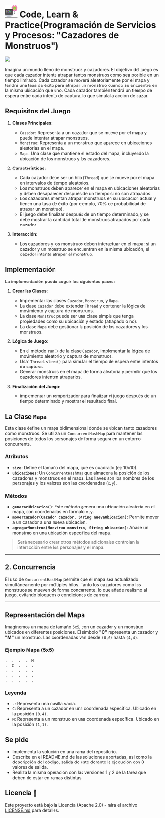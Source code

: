 # <img src=../../../../images/computer.png width="40"> Code, Learn & Practice(Programación de Servicios y Procesos: "Cazadores de Monstruos")

<img src="https://i.ytimg.com/vi/t-tfbMcZ8Hc/maxresdefault.jpg" width="300px">

Imagina un mundo lleno de monstruos y cazadores. El objetivo del juego es que cada cazador intente atrapar tantos monstruos como sea posible en un tiempo limitado. Cada cazador se moverá aleatoriamente por el mapa y tendrá una tasa de éxito para atrapar un monstruo cuando se encuentre en la misma ubicación que uno. Cada cazador también tendrá un tiempo de espera entre cada intento de captura, lo que simula la acción de cazar.

## Requisitos del Juego

1. **Clases Principales**:
   - `Cazador`: Representa a un cazador que se mueve por el mapa y puede intentar atrapar monstruos.
   - `Monstruo`: Representa a un monstruo que aparece en ubicaciones aleatorias en el mapa.
   - `Mapa`: Una clase que mantiene el estado del mapa, incluyendo la ubicación de los monstruos y los cazadores.

2. **Características**:
   - Cada cazador debe ser un hilo (`Thread`) que se mueve por el mapa en intervalos de tiempo aleatorios.
   - Los monstruos deben aparecer en el mapa en ubicaciones aleatorias y deben desaparecer después de un tiempo si no son atrapados.
   - Los cazadores intentan atrapar monstruos en su ubicación actual y tienen una tasa de éxito (por ejemplo, 70% de probabilidad de atrapar un monstruo).
   - El juego debe finalizar después de un tiempo determinado, y se debe mostrar la cantidad total de monstruos atrapados por cada cazador.

3. **Interacción**:
   - Los cazadores y los monstruos deben interactuar en el mapa: si un cazador y un monstruo se encuentran en la misma ubicación, el cazador intenta atrapar al monstruo.

## Implementación

La implementación puede seguir los siguientes pasos:

1. **Crear las Clases**:
   - Implementar las clases `Cazador`, `Monstruo`, y `Mapa`.
   - La clase `Cazador` debe extender `Thread` y contener la lógica de movimiento y captura de monstruos.
   - La clase `Monstruo` puede ser una clase simple que tenga propiedades como su ubicación y estado (atrapado o no).
   - La clase `Mapa` debe gestionar la posición de los cazadores y los monstruos.

2. **Lógica de Juego**:
   - En el método `run()` de la clase `Cazador`, implementar la lógica de movimiento aleatorio y captura de monstruos.
   - Usar `Thread.sleep()` para simular el tiempo de espera entre intentos de captura.
   - Generar monstruos en el mapa de forma aleatoria y permitir que los cazadores intenten atraparlos.

3. **Finalización del Juego**:
   - Implementar un temporizador para finalizar el juego después de un tiempo determinado y mostrar el resultado final.


## La Clase `Mapa`

Esta clase define un mapa bidimensional donde se ubican tanto cazadores como monstruos. Se utiliza un `ConcurrentHashMap` para mantener las posiciones de todos los personajes de forma segura en un entorno concurrente.

### Atributos

- **`size`**: Define el tamaño del mapa, que es cuadrado (ej: 10x10).
- **`ubicaciones`**: Un `ConcurrentHashMap` que almacena la posición de los cazadores y monstruos en el mapa. Las llaves son los nombres de los personajes y los valores son las coordenadas (`x,y`).

### Métodos

- **`generarUbicacion()`**: Este método genera una ubicación aleatoria en el mapa, con coordenadas en formato `x,y`.
- **`moverCazador(Cazador cazador, String nuevaUbicacion)`**: Permite mover a un cazador a una nueva ubicación.
- **`agregarMonstruo(Monstruo monstruo, String ubicacion)`**: Añade un monstruo en una ubicación específica del mapa.

> Será necesario crear otros métodos adicionales controlan la interacción entre los personajes y el mapa.

---

## 2. Concurrencia

El uso de `ConcurrentHashMap` permite que el mapa sea actualizado simultáneamente por múltiples hilos. Tanto los cazadores como los monstruos se mueven de forma concurrente, lo que añade realismo al juego, evitando bloqueos o condiciones de carrera.

---

## Representación del Mapa

Imaginemos un mapa de tamaño `5x5`, con un cazador y un monstruo ubicados en diferentes posiciones. El símbolo **"C"** representa un cazador y **"M"** un monstruo. Las coordenadas van desde `(0,0)` hasta `(4,4)`.

### Ejemplo Mapa (5x5)

```plaintext
.  .  .  .  M
.  C  .  .  .
.  .  .  .  .
.  .  .  .  .
.  .  .  .  .
```

### Leyenda

- `.`: Representa una casilla vacía.
- `C`: Representa a un cazador en una coordenada específica. Ubicado en la posición `(0,4)`.
- `M`: Representa a un monstruo en una coordenada específica. Ubicado en la posición `(1,1)`.

## Se pide

- Implementa la solución en una rama del repositorio.
- Describe en el README.md de las soluciones aportadas, asi como la descripción del código, salida de este derante la ejecución con 3 valores de salida.
- Realiza la misma operación con las versiones 1 y 2 de la tarea que deben de estar en ramas distintas.

## Licencia 📄

Este proyecto está bajo la Licencia (Apache 2.0) - mira el archivo [LICENSE.md]([../../../LICENSE.md](https://github.com/jpexposito/code-learn-practice/blob/main/LICENSE)) para detalles.
